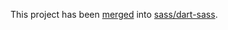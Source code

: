 This project has been [merged](https://github.com/sass/dart-sass/pull/2149) into [sass/dart-sass](https://github.com/sass/dart-sass).
